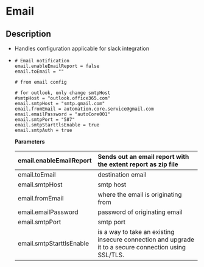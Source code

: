 # Email



## Description

* Handles configuration applicable for slack integration
* ```text
  # Email notification
  email.enableEmailReport = false
  email.toEmail = ""

  # from email config
 
  # for outlook, only change smtpHost 
  #smtpHost = "outlook.office365.com"  
  email.smtpHost = "smtp.gmail.com"   
  email.fromEmail = automation.core.service@gmail.com
  email.emailPassword = "autoCore001"
  email.smtpPort = "587"
  email.smtpStarttlsEnable = true
  email.smtpAuth = true
  ```



  **Parameters**

  | email.enableEmailReport | Sends out an email report with the extent report as zip file  |
  | :--- | :--- |
  | email.toEmail | destination email |
  | email.smtpHost | smtp host |
  | email.fromEmail | where the email is originating from |
  | email.emailPassword | password of originating email |
  | email.smtpPort | smtp port |
  | email.smtpStarttlsEnable | is a way to take an existing insecure connection and upgrade it to a secure connection using SSL/TLS. |

